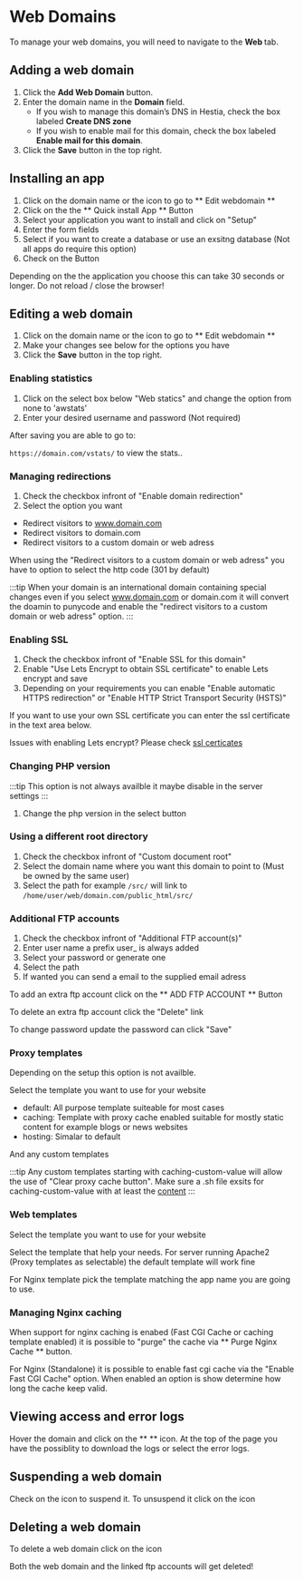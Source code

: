 # Web Domains

To manage your web domains, you will need to navigate to the **Web <i class="fas fa-fw fa-globe-americas"></i>** tab.

## Adding a web domain

1. Click the **<i class="fas fa-fw fa-plus-circle"></i> Add Web Domain** button.
2. Enter the domain name in the **Domain** field.
   - If you wish to manage this domain’s DNS in Hestia, check the box labeled **Create DNS zone**
   - If you wish to enable mail for this domain, check the box labeled **Enable mail for this domain**.
3. Click the **<i class="fas fa-fw fa-save"></i> Save** button in the top right.

## Installing an app

1. Click on the domain name or the **<i class="fas fa-pencil-alt"></i>** icon to go to ** Edit webdomain ** 
2. Click on the the ** <i class="fas fa-magic"></i> Quick install App ** Button
3. Select your application you want to install and click on "Setup"
4. Enter the form fields
5. Select if you want to create a database  or use an exsitng database (Not all apps do require this option)
6. Check on the <i class="fas fa-fw fa-save"></i> Button 

Depending on the the application you choose this can take 30 seconds or longer. Do not reload / close the browser!

## Editing a web domain

1. Click on the domain name or the **<i class="fas fa-pencil-alt"></i>** icon to go to ** Edit webdomain ** 
2. Make your changes see below for the options you have
3. Click the **<i class="fas fa-fw fa-save"></i> Save** button in the top right.

### Enabling statistics

1. Click on the select box below "Web statics" and change the option from none to 'awstats'
2. Enter your desired username and password (Not required)

After saving you are able to go to:

`https://domain.com/vstats/` to view the stats.. 

### Managing redirections

1. Check the checkbox infront of "Enable domain redirection"
2. Select the option you want
  - Redirect visitors to www.domain.com 
  - Redirect visitors to domain.com
  - Redirect visitors to a custom domain or web adress 

When using the "Redirect visitors to a custom domain or web adress" you have to option to select the http code (301 by default)
  
:::tip
When your domain is an international domain containing special changes even if you select www.domain.com or domain.com it will convert the doamin to punycode and enable the "redirect visitors to a custom domain or web adress"  option. 
::: 


### Enabling SSL

1. Check the checkbox infront of "Enable SSL for this domain"
2. Enable "Use Lets Encrypt to obtain SSL certificate" to enable Lets encrypt and save
3. Depending on your requirements you can enable "Enable automatic HTTPS redirection" or "Enable HTTP Strict Transport Security (HSTS)"

If you want to use your own SSL certificate you can enter the ssl certificate in the text area below.

Issues with enabling Lets encrypt? Please check [ssl certicates](../server-administration/ssl-certificates.md)

### Changing PHP version
:::tip
  This option is not always availble it maybe disable in the server settings
:::

1. Change the php version in the select button

### Using a different root directory

1. Check the checkbox infront of "Custom document root" 
2. Select the domain name where you want this domain to point to (Must be owned by the same user)
3. Select the path for example `/src/` will link to `/home/user/web/domain.com/public_html/src/`

### Additional FTP accounts

1. Check the checkbox infront of "Additional FTP account(s)"
2. Enter user name a prefix user_ is always added
3. Select your password or generate one
4. Select the path
5. If wanted you can send a email to the supplied email adress

To add an extra ftp account click on the ** ADD FTP ACCOUNT ** Button

To delete an extra ftp account click the "Delete" link

To change password update the password can click "Save"

### Proxy templates 
Depending on the setup this option is not availble. 

Select the template you want to use for your website

- default: All purpose template suiteable for most cases
- caching: Template with proxy cache enabled suitable for mostly static content for example blogs or news websites
- hosting: Simalar to default

And any custom templates

:::tip
Any custom templates starting with caching-custom-value will allow the use of "Clear proxy cache button". Make sure a .sh file exsits for caching-custom-value with at least the [content](https://github.com/hestiacp/hestiacp/blob/main/install/deb/templates/web/nginx/caching.sh)
::: 

### Web templates
Select the template you want to use for your website

Select the template that help your needs. For server running Apache2 (Proxy templates as selectable) the default template will work fine

For Nginx template pick the template matching the app name you are going to use.

### Managing Nginx caching

When support for nginx caching is enabed (Fast CGI Cache or caching template enabled) it is possible to "purge" the cache via ** <i class="fas fa-trash"></i> Purge Nginx Cache ** button. 

For Nginx (Standalone) it is possible to enable fast cgi cache via the "Enable Fast CGI Cache" option. When enabled an option is show determine how long the cache keep valid.

## Viewing access and error logs

Hover the domain and click on the ** <i class="fas fa-binoculars status-icon purple"></i> ** icon.  At the top of the page you have the possiblity to download the logs or select the error logs.

## Suspending a web domain

Check on the **<i class="fas fa-pause"></i>** icon to suspend it. To unsuspend it click on the **<i class="fas fa-play"></i>** icon

## Deleting a web domain


To delete a web domain click on the **<i class="fas fa-trash"></i>** icon

Both the web domain and the linked ftp accounts will get deleted!
